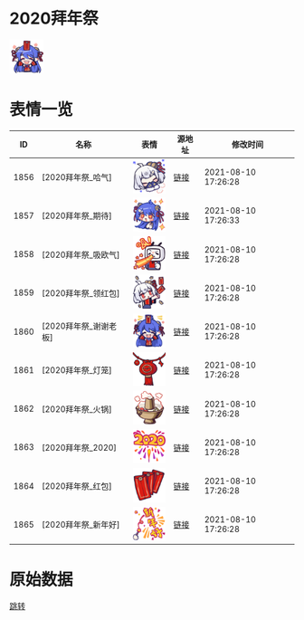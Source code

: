 # 2020拜年祭

<img src="./cover.png" height="60" alt="cover" />

# 表情一览

|ID|名称|表情|源地址|修改时间|
|----|----|----|----|----|
|1856|[2020拜年祭_哈气]|<img src="./pic/001856_%5B2020拜年祭_哈气%5D.png" height="60" alt="哈气"/>|[链接](http://i0.hdslb.com/bfs/emote/464fb79ad8dc0b8ba192bef47e03c044fc8ec8ac.png)|2021-08-10 17:26:28|
|1857|[2020拜年祭_期待]|<img src="./pic/001857_%5B2020拜年祭_期待%5D.png" height="60" alt="期待"/>|[链接](http://i0.hdslb.com/bfs/emote/34d9883978304d61b0a6bfe4dc5ed3cce849a954.png)|2021-08-10 17:26:33|
|1858|[2020拜年祭_吸欧气]|<img src="./pic/001858_%5B2020拜年祭_吸欧气%5D.png" height="60" alt="吸欧气"/>|[链接](http://i0.hdslb.com/bfs/emote/d7d2033c871fbe06747c6ca93a7856f27765d9e7.png)|2021-08-10 17:26:28|
|1859|[2020拜年祭_领红包]|<img src="./pic/001859_%5B2020拜年祭_领红包%5D.png" height="60" alt="领红包"/>|[链接](http://i0.hdslb.com/bfs/emote/d8425bcf66fe383d0c693c41678202bb2167f476.png)|2021-08-10 17:26:28|
|1860|[2020拜年祭_谢谢老板]|<img src="./pic/001860_%5B2020拜年祭_谢谢老板%5D.png" height="60" alt="谢谢老板"/>|[链接](http://i0.hdslb.com/bfs/emote/2aa0fef536c594d29b8936c2e7be0e68decd44a8.png)|2021-08-10 17:26:28|
|1861|[2020拜年祭_灯笼]|<img src="./pic/001861_%5B2020拜年祭_灯笼%5D.png" height="60" alt="灯笼"/>|[链接](http://i0.hdslb.com/bfs/emote/814b999e584f93769a5c6a0285c91ab3c2f57002.png)|2021-08-10 17:26:28|
|1862|[2020拜年祭_火锅]|<img src="./pic/001862_%5B2020拜年祭_火锅%5D.png" height="60" alt="火锅"/>|[链接](http://i0.hdslb.com/bfs/emote/2bfbeb3a1502187b0c505e49a460be1dbffd3df0.png)|2021-08-10 17:26:28|
|1863|[2020拜年祭_2020]|<img src="./pic/001863_%5B2020拜年祭_2020%5D.png" height="60" alt="2020"/>|[链接](http://i0.hdslb.com/bfs/emote/5f28eb21ed39a86e369d5316579573b285ccf34f.png)|2021-08-10 17:26:28|
|1864|[2020拜年祭_红包]|<img src="./pic/001864_%5B2020拜年祭_红包%5D.png" height="60" alt="红包"/>|[链接](http://i0.hdslb.com/bfs/emote/cebc5603f3ff1df7f9f2e67c8c7e6309da0b506c.png)|2021-08-10 17:26:28|
|1865|[2020拜年祭_新年好]|<img src="./pic/001865_%5B2020拜年祭_新年好%5D.png" height="60" alt="新年好"/>|[链接](http://i0.hdslb.com/bfs/emote/9da7e2f2fd6187c506423398dc22f7bf5ba814f4.png)|2021-08-10 17:26:28|

# 原始数据

[跳转](./raw.json)

